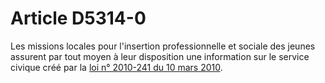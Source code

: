 # Article D5314-0

Les missions locales pour l'insertion professionnelle et sociale des jeunes assurent par tout moyen à leur disposition une information sur le service civique créé par la [loi n° 2010-241 du 10 mars 2010][1].

 [1]: /affichTexte.do?cidTexte=JORFTEXT000021954325&categorieLien=cid